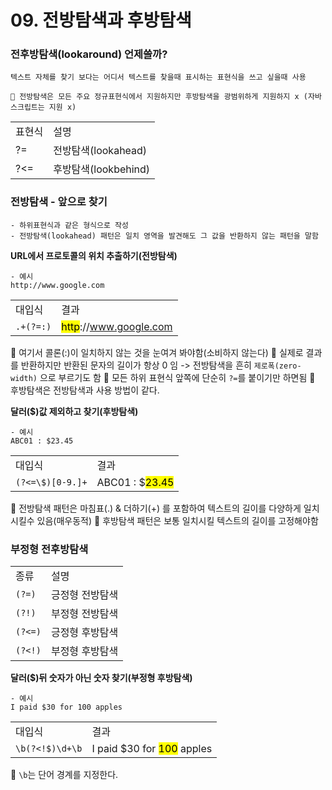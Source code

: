 # 09. 전방탐색과 후방탐색 

### **전후방탐색(lookaround) 언제쓸까?**
    텍스트 자체를 찾기 보다는 어디서 텍스트를 찾을때 표시하는 표현식을 쓰고 싶을때 사용

    📌 전방탐색은 모든 주요 정규표현식에서 지원하지만 후방탐색을 광범위하게 지원하지 x (자바스크립트는 지원 x)

|||
| --- | --- |
|표현식| 설명|
|?=| 전방탐색(lookahead)|
|?<=| 후방탐색(lookbehind)|


### **전방탐색 - 앞으로 찾기**

    - 하위표현식과 같은 형식으로 작성
    - 전방탐색(lookahead) 패턴은 일치 영역을 발견해도 그 값을 반환하지 않는 패턴을 말함


**URL에서 프로토콜의 위치 추출하기(전방탐색)**

    - 예시
    http://www.google.com


|||
|--|--|
|대입식|결과|
|`.+(?=:)`|<mark>http</mark>://www.google.com|

📌 여기서 콜론(:)이 일치하지 않는 것을 눈여겨 봐야함(소비하지 않는다)
📌 실제로 결과를 반환하지만 반환된 문자의 길이가 항상 0 임 -> 전방탐색을 흔히 `제로폭(zero-width)` 으로 부르기도 함
📌 모든 하위 표현식 앞쪽에 단순히 `?=`를 붙이기만 하면됨 
📌 후방탐색은 전방탐색과 사용 방법이 같다.


**달러($)값 제외하고 찾기(후방탐색)**

    - 예시
    ABC01 : $23.45


|||
|--|--|
|대입식|결과|
|`(?<=\$)[0-9.]+`|ABC01 : $<mark>23.45</mark>|


📌 전방탐색 패턴은 마침표(.) & 더하기(+) 를 포함하여 텍스트의 길이를 다양하게 일치 시킬수 있음(매우동적)
📌 후방탐색 패턴은 보통 일치시킬 텍스트의 길이를 고정해야함


### **부정형 전후방탐색**

|||
|--|--|
|종류|설명|
|`(?=)`|긍정형 전방탐색|
|`(?!)`|부정형 전방탐색|
|`(?<=)`|긍정형 후방탐색|
|`(?<!)`|부정형 후방탐색|



**달러($)뒤 숫자가 아닌 숫자 찾기(부정형 후방탐색)**

    - 예시
    I paid $30 for 100 apples


|||
|--|--|
|대입식|결과|
|`\b(?<!$)\d+\b`|I paid $30 for <mark>100</mark> apples|


🔑 `\b`는 단어 경계를 지정한다.
